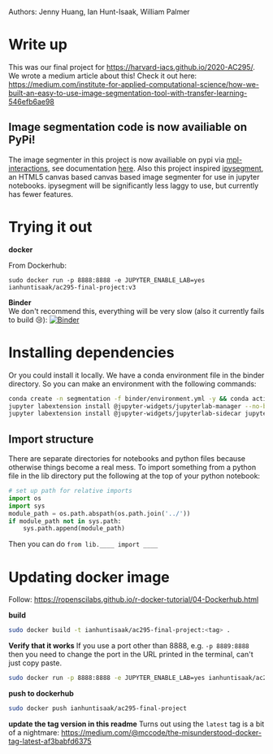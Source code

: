 Authors: Jenny Huang, Ian Hunt-Isaak, William Palmer
# Write up
This was our final project for  https://harvard-iacs.github.io/2020-AC295/. We wrote a medium article about this! Check it out here: https://medium.com/institute-for-applied-computational-science/how-we-built-an-easy-to-use-image-segmentation-tool-with-transfer-learning-546efb6ae98

## Image segmentation code is now availiable on PyPi!
The image segmenter in this project is now availiable on pypi via [mpl-interactions](https://github.com/ianhi/mpl-interactions), see documentation [here](https://mpl-interactions.readthedocs.io/en/latest/examples/image-segmentation.html). Also this project inspired [ipysegment](https://github.com/ianhi/ipysegment), an HTML5 canvas based canvas based image segmenter for use in jupyter notebooks. ipysegment will be significantly less laggy to use, but currently has fewer features.

# Trying it out


**docker**

From Dockerhub:
```
sudo docker run -p 8888:8888 -e JUPYTER_ENABLE_LAB=yes ianhuntisaak/ac295-final-project:v3
```

**Binder**  
We don't recommend this, everything will be very slow (also it currently fails to build 😢): [![Binder](https://mybinder.org/badge_logo.svg)](https://gesis.mybinder.org/binder/v2/gh/ianhi/AC295-final-project-JWI/master?urlpath=lab) 



# Installing dependencies

Or you could install it locally. We have a conda environment file in the binder directory. So you can make an environment with the following commands:

```bash
conda create -n segmentation -f binder/environment.yml -y && conda activate segmentation
jupyter labextension install @jupyter-widgets/jupyterlab-manager --no-build
jupyter labextension install @jupyter-widgets/jupyterlab-sidecar jupyter-matplotlib
```
## Import structure
There are separate directories for notebooks and python files because otherwise things become a real mess. To import something from a python file in the lib directory put the following at the top of your python notebook:
```python
# set up path for relative imports
import os
import sys
module_path = os.path.abspath(os.path.join('../'))
if module_path not in sys.path:
    sys.path.append(module_path)
```

Then you can do `from lib.____ import ____`


# Updating docker image

Follow: https://ropenscilabs.github.io/r-docker-tutorial/04-Dockerhub.html


**build**
```bash
sudo docker build -t ianhuntisaak/ac295-final-project:<tag> .
```

**Verify that it works**
If you use a port other than 8888, e.g. `-p 8889:8888` then you need to change the port in the URL printed in the terminal, can't just copy paste.
```bash
sudo docker run -p 8888:8888 -e JUPYTER_ENABLE_LAB=yes ianhuntisaak/ac295-final-project:<tag>
```

**push to dockerhub**
```bash
sudo docker push ianhuntisaak/ac295-final-project
```

**update the tag version in this readme**
Turns out using the `latest` tag is a bit of a nightmare: https://medium.com/@mccode/the-misunderstood-docker-tag-latest-af3babfd6375
